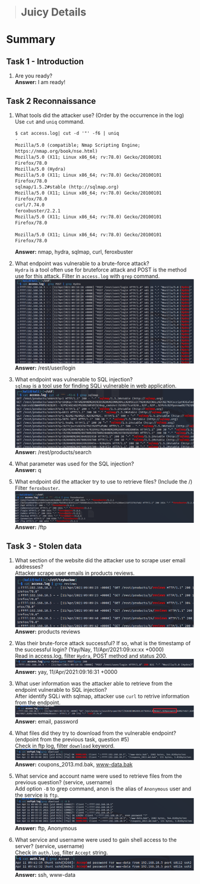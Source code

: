> # Juicy Details

# Summary

## Task 1 - Introduction
1. Are you ready?<br>
    **Answer:** I am ready!

## Task 2  Reconnaissance
1. What tools did the attacker use? (Order by the occurrence in the log)<br>
    Use `cut` and `uniq` command.<br>
    ```
    $ cat access.log| cut -d '"' -f6 | uniq   
    -
    Mozilla/5.0 (compatible; Nmap Scripting Engine; https://nmap.org/book/nse.html)
    Mozilla/5.0 (X11; Linux x86_64; rv:78.0) Gecko/20100101 Firefox/78.0
    Mozilla/5.0 (Hydra)
    Mozilla/5.0 (X11; Linux x86_64; rv:78.0) Gecko/20100101 Firefox/78.0
    sqlmap/1.5.2#stable (http://sqlmap.org)
    Mozilla/5.0 (X11; Linux x86_64; rv:78.0) Gecko/20100101 Firefox/78.0
    curl/7.74.0
    feroxbuster/2.2.1
    Mozilla/5.0 (X11; Linux x86_64; rv:78.0) Gecko/20100101 Firefox/78.0

    Mozilla/5.0 (X11; Linux x86_64; rv:78.0) Gecko/20100101 Firefox/78.0
    ```
    **Answer:** nmap, hydra, sqlmap, curl, feroxbuster

1. What endpoint was vulnerable to a brute-force attack?<br>
    `Hydra` is a tool often use for bruteforce attack and POST is the method use for this attack. Filter in `access.log` with `grep` command.<br>
    ![](images/1.png)<br>
    **Answer:** /rest/user/login

1. What endpoint was vulnerable to SQL injection?<br>
    `sqlmap` is a tool use for finding SQLi vulnerable in web application.
    ![](images/2.png)<br>
    **Answer:** /rest/products/search

1. What parameter was used for the SQL injection?<br>
    **Answer:** q

1. What endpoint did the attacker try to use to retrieve files? (Include the /)<br>
    Filter `feroxbuster`.<br>
    ![](images/3.png)<br>
    **Answer:** /ftp

## Task 3 - Stolen data
1. What section of the website did the attacker use to scrape user email addresses?<br>
    Attacker scrape user emails in products reviews.<br>
    ![](images/4.png)<br>
    **Answer:** products reviews

1. Was their brute-force attack successful? If so, what is the timestamp of the successful login? (Yay/Nay, 11/Apr/2021:09:xx:xx +0000)<br>
    Read in access.log, filter `Hydra`, POST method and status 200.<br>
    ![](images/5.png)<br>
    **Answer:** yay, 11/Apr/2021:09:16:31 +0000

1. What user information was the attacker able to retrieve from the endpoint vulnerable to SQL injection?<br>
    After identify SQLi with sqlmap, attacker use `curl` to retrive information from the endpoint.<br>
    ![](images/6.png)<br>
    **Answer:** email, password

1. What files did they try to download from the vulnerable endpoint? (endpoint from the previous task, question #5)<br>
    Check in ftp log, filter `download` keyword.<br>
    ![](images/7.png)<br>
    **Answer:** coupons_2013.md.bak, www-data.bak

1. What service and account name were used to retrieve files from the previous question? (service, username)<br>
    Add option `-B` to grep command, anon is the alias of `Anonymous` user and the service is `ftp`.<br>
    ![](images/8.png)<br>
    **Answer:** ftp, Anonymous

1. What service and username were used to gain shell access to the server? (service, username)<br>
    Check in `auth.log`, filter `Accept` string.<br>
    ![](images/9.png)<br>
    **Answer:** ssh, www-data